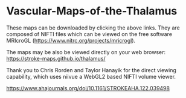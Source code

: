 # Vascular-Maps-of-the-Thalamus
These maps can be downloaded by clicking the above links. They are composed of NIFTI files which can be viewed on the free software MRIcroGL (https://www.nitrc.org/projects/mricrogl).

The maps may be also be viewed directly on your web browser: https://stroke-maps.github.io/thalamus/

Thank you to Chris Rorden and Taylor Hanayik for the direct viewing capability, which uses niivue a WebGL2 based NIFTI volume viewer.

https://www.ahajournals.org/doi/10.1161/STROKEAHA.122.039498
